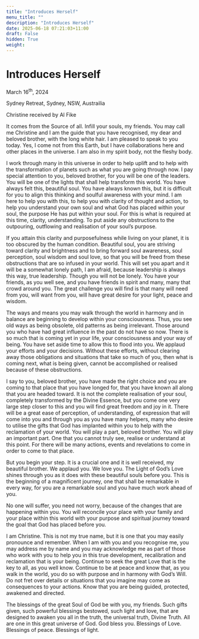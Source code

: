 ```yaml
---
title: "Introduces Herself"
menu_title: ""
description: "Introduces Herself"
date: 2025-06-18 07:21:03+11:00
draft: False
hidden: True
weight:
---
```

# Introduces Herself

March 16<sup>th</sup>, 2024

Sydney Retreat, Sydney, NSW, Austrailia

Christine received by Al Fike

It comes from the Source of all. Infill your souls, my friends. You may call me Christine and I am the guide that you have recognised, my dear and beloved brother, with the long white hair. I am pleased to speak to you today. Yes, I come not from this Earth, but I have collaborations here and other places in the universe. I am also in my spirit body, not the fleshy body.

I work through many in this universe in order to help uplift and to help with the transformation of planets such as what you are going through now. I pay special attention to you, beloved brother, for you will be one of the leaders. You will be one of the lights that shall help transform this world. You have always felt this, beautiful soul. You have always known this, but it is difficult for you to align this thinking and soulful awareness with your mind. I am here to help you with this, to help you with clarity of thought and action, to help you understand your own soul and what God has placed within your soul, the purpose He has put within your soul. For this is what is required at this time, clarity, understanding. To put aside any obstructions to the outpouring, outflowing and realisation of your soul’s purpose.

If you attain this clarity and purposefulness while living on your planet, it is too obscured by the human condition. Beautiful soul, you are striving toward clarity and brightness and to bring forward soul awareness, soul perception, soul wisdom and soul love, so that you will be freed from these obstructions that are so infused in your world. This will set you apart and it will be a somewhat lonely path, I am afraid, because leadership is always this way, true leadership. Though you will not be lonely. You have your friends, as you well see, and you have friends in spirit and many, many that crowd around you. The great challenge you will find is that many will need from you, will want from you, will have great desire for your light, peace and wisdom.

The ways and means you may walk through the world in harmony and in balance are beginning to develop within your consciousness. Thus, you see old ways as being obsolete, old patterns as being irrelevant. Those around you who have had great influence in the past do not have so now. There is so much that is coming yet in your life, your consciousness and your way of being. You have set aside time to allow this to flood into you. We applaud your efforts and your decisions. Without these efforts, without clearing away those obligations and situations that take so much of you, then what is coming next, what is being given, cannot be accomplished or realised because of these obstructions.

I say to you, beloved brother, you have made the right choice and you are coming to that place that you have longed for, that you have known all along that you are headed toward. It is not the complete realisation of your soul, completely transformed by the Divine Essence, but you come one very large step closer to this and you will find great freedom and joy in it. There will be a great ease of perception, of understanding, of expression that will come into you and through you as you have many helpers, many who desire to utilise the gifts that God has implanted within you to help with the reclamation of your world. You will play a part, beloved brother. You will play an important part. One that you cannot truly see, realise or understand at this point. For there will be many actions, events and revelations to come in order to come to that place.

But you begin your step. It is a crucial one and it is well received, my beautiful brother. We applaud you. We love you. The Light of God’s Love shines through you as it does with these beautiful souls before you. This is the beginning of a magnificent journey, one that shall be remarkable in every way, for you are a remarkable soul and you have much work ahead of you.

No one will suffer, you need not worry, because of the changes that are happening within you. You will reconcile your place with your family and your place within this world with your purpose and spiritual journey toward the goal that God has placed before you.

I am Christine. This is not my true name, but it is one that you may easily pronounce and remember. When I am with you and you recognise me, you may address me by name and you may acknowledge me as part of those who work with you to help you in this true development, recalibration and reclamation that is your being. Continue to seek the great Love that is the key to all, as you well know. Continue to be at peace and know that, as you walk in the world, you do so with purpose and in harmony with God’s Will. Do not fret over details or situations that you imagine may come as consequences to your actions. Know that you are being guided, protected, awakened and directed.

The blessings of the great Soul of God be with you, my friends. Such gifts given, such powerful blessings bestowed, such light and love, that are designed to awaken you all in the truth, the universal truth, Divine Truth. All are one in this great universe of God. God bless you. Blessings of Love. Blessings of peace. Blessings of light.
